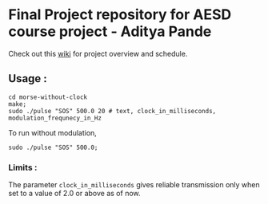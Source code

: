 # Final Project repository for AESD course project - Aditya Pande

Check out this [wiki](https://github.com/cu-ecen-5013/final-project-adityapande-1995/wiki) for project overview and schedule.

## Usage :
```
cd morse-without-clock
make;
sudo ./pulse "SOS" 500.0 20 # text, clock_in_milliseconds, modulation_frequnecy_in_Hz
```
To run without modulation,
```
sudo ./pulse "SOS" 500.0;
```

### Limits : 
The parameter ```clock_in_milliseconds``` gives reliable transmission only when set to a value of 2.0 or above as of now. 





